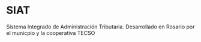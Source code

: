 SIAT
====

Sistema Integrado de Administración Tributaria. Desarrollado en Rosario por el municpio y la cooperativa TECSO
